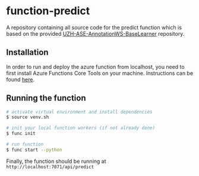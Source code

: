 # function-predict
A repository containing all source code for the predict function which is based on the provided [UZH-ASE-AnnotationWS-BaseLearner](https://github.com/MEPalma/UZH-ASE-AnnotationWS-BaseLearner) repository.

## Installation
In order to run and deploy the azure function from localhost, you need to first install Azure Functions Core Tools on your machine. Instructions can be found [here](https://docs.microsoft.com/en-us/azure/azure-functions/functions-run-local?tabs=v4%2Cmacos%2Ccsharp%2Cportal%2Cbash#install-the-azure-functions-core-tools).

## Running the function

```bash
# activate virtual environment and install dependencies
$ source venv.sh

# init your local function workers (if not already done)
$ func init

# run function
$ func start --python
```

Finally, the function should be running at ```http://localhost:7071/api/predict```